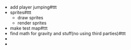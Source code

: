 - add player jumping#ttt
- sprites#ttt
	- draw sprites
	- render sprites
- make test map#ttt
- find math for gravity and stuff(no using third parties)#ttt
-
-